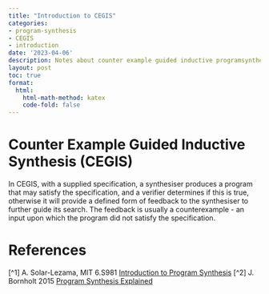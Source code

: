 ```yaml
---
title: "Introduction to CEGIS"
categories:
- program-synthesis
- CEGIS
- introduction
date: '2023-04-06'
description: Notes about counter example guided inductive programsynthesis
layout: post
toc: true
format:
  html:
    html-math-method: katex
    code-fold: false
---
```


# Counter Example Guided Inductive Synthesis (CEGIS)

In CEGIS, with a supplied specification, a synthesiser produces a program that may satisfy the specification, and a verifier determines if this is true, otherwise it will provide a defined form of feedback to the synthesiser to further guide its search. The feedback is usually a counterexample - an input upon which the program did not satisfy the specification.




# References

[^1] A. Solar-Lezama, MIT 6.S981 <a href="https://people.csail.mit.edu/asolar/SynthesisCourse/index.htm">Introduction to Program Synthesis</a>
[^2] J. Bornholt 2015 <a href="https://www.cs.utexas.edu/~bornholt/post/synthesis-explained.html#fn:507">Program Synthesis Explained</a>

